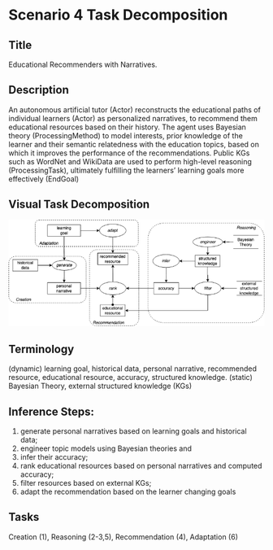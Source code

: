 # Scenario 4 Task Decomposition

## Title 
Educational Recommenders with Narratives.

## Description 
An autonomous
artificial tutor (Actor) reconstructs the educational paths of individual learners (Actor) as personalized narratives, to recommend them educational resources based on their history. The agent uses Bayesian theory (ProcessingMethod) to model interests, prior knowledge of the learner and their semantic relatedness with the education topics, based on which it improves the performance of the recommendations. Public KGs such as WordNet and WikiData are used to perform high-level reasoning (ProcessingTask), ultimately fulfilling the learners’ learning goals more effectively (EndGoal) 

## Visual Task Decomposition
![S4.png](S4.png)

## Terminology 
(dynamic) learning goal, historical data, personal narrative, recommended resource, educational resource, accuracy, structured knowledge. (static) Bayesian Theory, external structured knowledge (KGs)

## Inference Steps:
1. generate personal narratives based on learning goals and historical data;
2. engineer topic models using Bayesian theories and
3. infer their accuracy;
4. rank educational resources based on personal narratives and computed accuracy;
5. filter resources based on external KGs;
6. adapt the recommendation based on the learner changing goals

## Tasks 
Creation (1), Reasoning (2-3,5), Recommendation (4), Adaptation (6)

